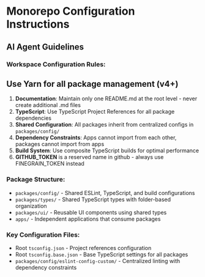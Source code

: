 # Monorepo Configuration Instructions

## AI Agent Guidelines

### Workspace Configuration Rules:

## Use Yarn for all package management (v4+)

1. **Documentation**: Maintain only one README.md at the root level - never create additional .md files
2. **TypeScript**: Use TypeScript Project References for all package dependencies
3. **Shared Configuration**: All packages inherit from centralized configs in `packages/config/`
4. **Dependency Constraints**: Apps cannot import from each other, packages cannot import from apps
5. **Build System**: Use composite TypeScript builds for optimal performance
6. **GITHUB_TOKEN** is a reserved name in github - always use FINEGRAIN_TOKEN instead

### Package Structure:

- `packages/config/` - Shared ESLint, TypeScript, and build configurations
- `packages/types/` - Shared TypeScript types with folder-based organization
- `packages/ui/` - Reusable UI components using shared types
- `apps/` - Independent applications that consume packages

### Key Configuration Files:

- Root `tsconfig.json` - Project references configuration
- Root `tsconfig.base.json` - Base TypeScript settings for all packages
- `packages/config/eslint-config-custom/` - Centralized linting with dependency constraints

